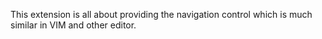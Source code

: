 This extension is all about providing the navigation control which is much similar in VIM and other editor.

